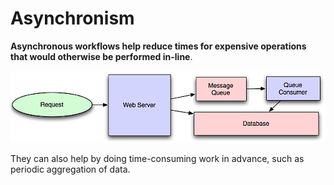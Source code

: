 # Asynchronism 

**Asynchronous workflows help reduce times for expensive operations that would otherwise be performed in-line**.

![async1](./async_scaling_systems.png)

They can also help by doing time-consuming work in advance, such as periodic aggregation of data. 
